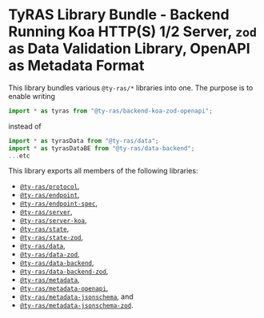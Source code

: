 # TyRAS Library Bundle - Backend Running Koa HTTP(S) 1/2 Server, `zod` as Data Validation Library, OpenAPI as Metadata Format

This library bundles various `@ty-ras/*` libraries into one.
The purpose is to enable writing
```ts
import * as tyras from "@ty-ras/backend-koa-zod-openapi";
```
instead of
```ts
import * as tyrasData from "@ty-ras/data";
import * as tyrasDataBE from "@ty-ras/data-backend";
...etc
```

This library exports all members of the following libraries:
- [`@ty-ras/protocol`](https://npmjs.com/package/@ty-ras/protocol),
- [`@ty-ras/endpoint`](https://npmjs.com/package/@ty-ras/endpoint),
- [`@ty-ras/endpoint-spec`](https://npmjs.com/package/@ty-ras/endpoint-spec),
- [`@ty-ras/server`](https://npmjs.com/package/@ty-ras/server),
- [`@ty-ras/server-koa`](https://npmjs.com/package/@ty-ras/server-koa),
- [`@ty-ras/state`](https://npmjs.com/package/@ty-ras/state),
- [`@ty-ras/state-zod`](https://npmjs.com/package/@ty-ras/state-zod),
- [`@ty-ras/data`](https://npmjs.com/package/@ty-ras/data),
- [`@ty-ras/data-zod`](https://npmjs.com/package/@ty-ras/data-zod),
- [`@ty-ras/data-backend`](https://npmjs.com/package/@ty-ras/data-backend),
- [`@ty-ras/data-backend-zod`](https://npmjs.com/package/@ty-ras/data-backend-zod),
- [`@ty-ras/metadata`](https://npmjs.com/package/@ty-ras/metadata),
- [`@ty-ras/metadata-openapi`](https://npmjs.com/package/@ty-ras/metadata-openapi),
- [`@ty-ras/metadata-jsonschema`](https://npmjs.com/package/@ty-ras/metadata-jsonschema`), and
- [`@ty-ras/metadata-jsonschema-zod`](https://npmjs.com/package/@ty-ras/metadata-jsonschema-zod).
